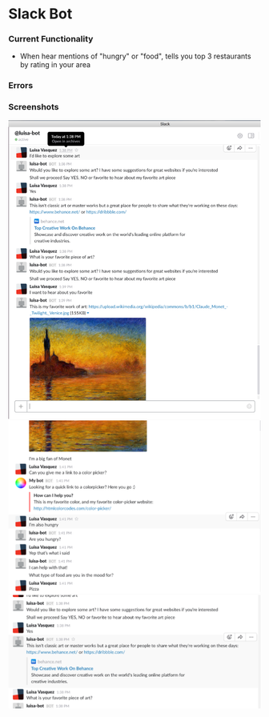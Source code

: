 # Slack Bot

### Current Functionality
- When hear mentions of "hungry" or "food", tells you top 3 restaurants by rating in your area

### Errors


### Screenshots
![Screenshot 1](https://github.com/VLuisa/slackattack/blob/master/screenshots/screenshot1.png)
![Screenshot 2](https://github.com/VLuisa/slackattack/blob/master/screenshots/screenshot2.png)
![Screenshot 3](https://github.com/VLuisa/slackattack/blob/master/screenshots/screenshot3.png)



